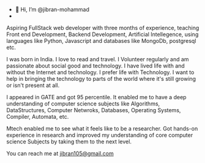- 👋 Hi, I’m @jibran-mohammad
- 
Aspiring FullStack web developer with three months of experience, teaching Front end Development, Backend Development, Artificial Intellegence, using languages
like Python, Javascript and databases like MongoDb, postgresql etc.

I was born in India. I love to read and travel. I Volunteer regularly and am passionate about social good and technology. I have lived life with and without the Internet  and technology. I prefer life with Technology. I want to help in bringing the technology to parts of the world where it's still growing or isn't present at all.

I appeared in GATE and got 95 percentile. It enabled me to have a deep understanding of computer science subjects like Algorithms, DataStructures, Computer Netwroks, Databases, Operating Systems, Compiler, Automata, etc.

Mtech enabled me to see what it feels like to be a researcher. Got hands-on experience in research and improved my understanding of core computer science Subjects by taking them to the next level.

You can reach me at jibran105@gmail.com
<!---
jibran-mohammad/jibran-mohammad is a ✨ special ✨ repository because its `README.md` (this file) appears on your GitHub profile.
You can click the Preview link to take a look at your changes.
--->
